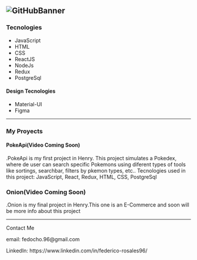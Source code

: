 
![GitHubBanner](https://user-images.githubusercontent.com/73982324/124511688-19640c80-ddad-11eb-85b6-ea5481bdf571.gif)
--------------------------------------------
<h3> Tecnologies </h3>

<ul>
  <li>JavaScript</li>
  <li>HTML</li>
  <li>CSS</li>
  <li>ReactJS</li>
  <li>NodeJs</li>
  <li>Redux</li>
  <li>PostgreSql</li>
</ul>

<h4> Design Tecnologies </h4>

<ul>
  <li>Material-UI</li>
  <li>Figma</li>
</ul>

------------------------------------------

<h3>My Proyects </h3>
<h4>PokeApi(Video Coming Soon)</h4>
<a>.PokeApi is my first project in Henry. This project simulates a Pokedex, where de user can search specific Pokemons using diferent types of tools like sortings, searchbar, filters by pkemon types, etc..
 Tecnologies used in this project: JavaScript, React, Redux, HTML, CSS, PostgreSql
</a>

<h3>Onion(Video Coming Soon)</h3>
<a>.Onion is my final project in Henry.This one is an E-Commerce and soon will be more info about this project </a>

------------------------------------------
Contact Me
<p>email: fedocho.96@gmail.com</p>
<span> LinkedIn: https://www.linkedin.com/in/federico-rosales96/</span>
